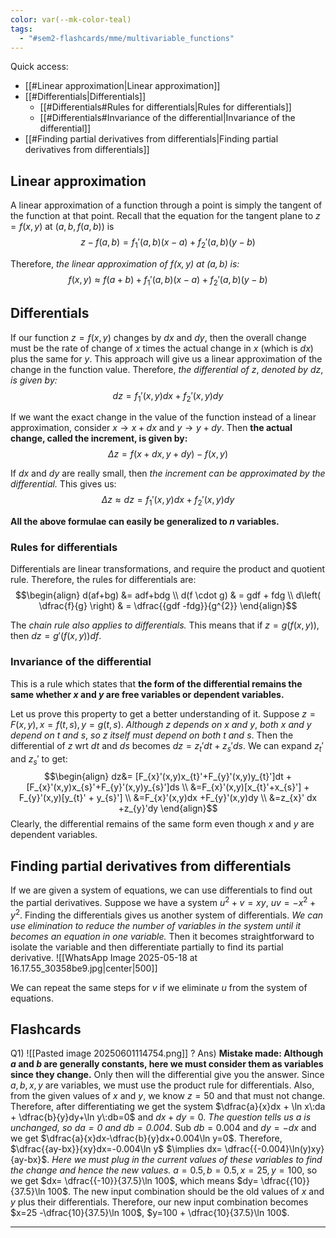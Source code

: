 ```yaml
---
color: var(--mk-color-teal)
tags:
  - "#sem2-flashcards/mme/multivariable_functions"
---
```

Quick access:
- [[#Linear approximation|Linear approximation]]
- [[#Differentials|Differentials]]
	- [[#Differentials#Rules for differentials|Rules for differentials]]
	- [[#Differentials#Invariance of the differential|Invariance of the differential]]
- [[#Finding partial derivatives from differentials|Finding partial derivatives from differentials]]

## Linear approximation
A linear approximation of a function through a point is simply the tangent of the function at that point. Recall that the equation for the tangent plane to $z=f(x,y)$ at $(a,b,f(a,b))$ is 
$$z-f(a,b)=f_{1}'(a,b)(x-a)+f_{2}'(a,b)(y-b)$$

Therefore, *the linear approximation of $f(x,y)$ at $(a,b)$ is:*
$$f(x,y)\approx f(a+b)+f_{1}'(a,b)(x-a)+f_{2}'(a,b)(y-b)$$

## Differentials
If our function $z=f(x,y)$ changes by $dx$ and $dy$, then the overall change must be the rate of change of $x$ times the actual change in $x$ (which is $dx$) plus the same for $y$. This approach will give us a linear approximation of the change in the function value. Therefore, *the differential of $z$*, *denoted by $dz$*, *is given by:*
$$dz=f_{1}'(x,y)dx +f_{2}'(x,y)dy$$

If we want the exact change in the value of the function instead of a linear approximation, consider $x \to x+dx$ and $y \to y+dy$. Then **the actual change, called the increment, is given by:**
$$\Delta z = f(x+dx,y+dy)-f(x,y)$$

If $dx$ and $dy$ are really small, then *the increment can be approximated by the differential.* This gives us:
$$\Delta z \approx dz =f_{1}'(x,y)dx +f_{2}'(x,y)dy$$

**All the above formulae can easily be generalized to $n$ variables.**

### Rules for differentials
Differentials are linear transformations, and require the product and quotient rule. Therefore, the rules for differentials are:
$$\begin{align}
d(af+bg) &= adf+bdg \\
d(f \cdot g)  & = gdf + fdg \\
d\left( \dfrac{f}{g} \right) & = \dfrac{{gdf -fdg}}{g^{2}}
\end{align}$$

The *chain rule also applies to differentials.* This means that if $z=g(f(x,y))$, then $dz = g'(f(x,y))df$.

### Invariance of the differential
This is a rule which states that **the form of the differential remains the same whether $x$ and $y$ are free variables or dependent variables.** 

Let us prove this property to get a better understanding of it. Suppose $z=F(x,y),x=f(t,s),y=g(t,s)$. *Although $z$ depends on $x$ and $y$*, *both $x$ and $y$ depend on $t$ and $s$*, *so $z$ itself must depend on both $t$ and $s$*. Then the differential of $z$ wrt $dt$ and $ds$ becomes $dz=z_{t}'dt+z_{s}'ds$. We can expand $z_{t}'$ and $z_{s}'$ to get:
$$\begin{align}
dz&= [F_{x}'(x,y)x_{t}'+F_{y}'(x,y)y_{t}']dt + [F_{x}'(x,y)x_{s}'+F_{y}'(x,y)y_{s}']ds \\
&=F_{x}'(x,y)[x_{t}'+x_{s}'] + F_{y}'(x,y)[y_{t}' + y_{s}'] \\
&=F_{x}'(x,y)dx +F_{y}'(x,y)dy \\
&=z_{x}' dx +z_{y}'dy
\end{align}$$
Clearly, the differential remains of the same form even though $x$ and $y$ are dependent variables.

## Finding partial derivatives from differentials
If we are given a system of equations, we can use differentials to find out the partial derivatives. Suppose we have a system $u^{2} + v=xy$, $uv = -x^{2}+y^{2}$. Finding the differentials gives us another system of differentials. *We can use elimination to reduce the number of variables in the system until it becomes an equation in one variable.* Then it becomes straightforward to isolate the variable and then differentiate partially to find its partial derivative.
![[WhatsApp Image 2025-05-18 at 16.17.55_30358be9.jpg|center|500]]

We can repeat the same steps for $v$ if we eliminate $u$ from the system of equations.



## Flashcards
Q1) ![[Pasted image 20250601114754.png]]
?
Ans) **Mistake made: Although $a$ and $b$ are generally constants, here we must consider them as variables since they change.** Only then will the differential give you the answer. Since $a,b,x,y$ are variables, we must use the product rule for differentials. Also, from the given values of $x$ and $y$, we know $z=50$ and that must not change. Therefore, after differentiating we get the system $\dfrac{a}{x}dx + \ln x\:da + \dfrac{b}{y}dy+\ln y\:db=0$ and $dx+dy=0$. *The question tells us $a$ is unchanged, so $da=0$ and $db=0.004$*. Sub $db=0.004$ and $dy=-dx$ and we get $\dfrac{a}{x}dx-\dfrac{b}{y}dx+0.004\ln y=0$. Therefore, $\dfrac{{ay-bx}}{xy}dx=-0.004\ln y$ $\implies dx= \dfrac{{-0.004}\ln(y)xy}{ay-bx}$. *Here we must plug in the current values of these variables to find the change and hence the new values.* $a=0.5,b=0.5,x=25,y=100$, so we get $dx= \dfrac{{-10}}{37.5}\ln 100$, which means $dy= \dfrac{{10}}{37.5}\ln 100$. The new input combination should be the old values of $x$ and $y$ plus their differentials. Therefore, our new input combination becomes $x=25 -\dfrac{10}{37.5}\ln 100$, $y=100 + \dfrac{10}{37.5}\ln 100$.
<div style='border-top: 1px solid; width: 100%; margin-top:3px; margin-bottom: 0px;'></div>